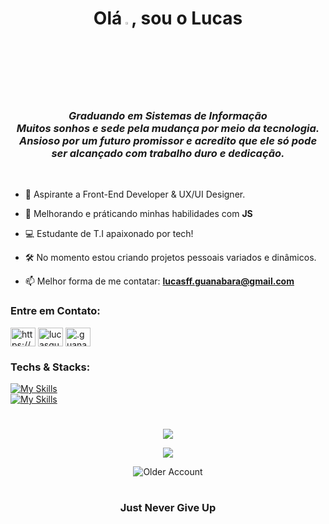 <h1 align="center">Olá<a href="https://www.gautamkrishnar.com/"><img src="https://media.giphy.com/media/hvRJCLFzcasrR4ia7z/giphy.gif" width="3%"></a>, sou o Lucas</h1>


<h3 align="center"><em>Graduando em Sistemas de Informação<br>
Muitos sonhos e sede pela mudança por meio da tecnologia.<br>
Ansioso por um futuro promissor e acredito que ele só pode ser alcançado com trabalho duro e dedicação.</em></h3><br>

- 🚀 Aspirante a Front-End Developer & UX/UI Designer.

- 🌱 Melhorando e práticando minhas habilidades com  **JS**

- 💻 Estudante de T.I apaixonado por tech!

- 🛠️ No momento estou criando projetos pessoais variados e dinâmicos.

- 📫 Melhor forma de me contatar: **lucasff.guanabara@gmail.com**

<h3 align="left">Entre em Contato:</h3>
<p align="left">
<a href="https://www.linkedin.com/in/lucas-f-guanabara-1a688b1b7/" target="blank"><img align="center" src="https://raw.githubusercontent.com/rahuldkjain/github-profile-readme-generator/master/src/images/icons/Social/linked-in-alt.svg" alt="https://www.linkedin.com/in/lucas-f-guanabara-1a688b1b7/" height="30" width="40" /></a>
<a href="https://instagram.com/lucasguanabara_" target="blank"><img align="center" src="https://raw.githubusercontent.com/rahuldkjain/github-profile-readme-generator/master/src/images/icons/Social/instagram.svg" alt="lucasguanabara_" height="30" width="40" /></a>
<a href="https://discordapp.com/users/" target="blank"><img align="center" src="https://raw.githubusercontent.com/rahuldkjain/github-profile-readme-generator/master/src/images/icons/Social/discord.svg" alt=".guanabara11" height="30" width="40" /></a>
</p>

<h3 align="left">Techs & Stacks:</h3>

[![My Skills](https://skillicons.dev/icons?i=js,ts,html,css,sass,tailwindcss,bootstrap,jquery,dart,php,cpp)](https://skillicons.dev) <br>
[![My Skills](https://skillicons.dev/icons?i=figma,photoshop,xd)](https://skillicons.dev)

<h1 align="center"> </h1>

<p align="center">
  <a href="https://github.com/anuraghazra/github-readme-stats">
    <img src="https://lanyard-profile-readme.vercel.app/api/680987474797002752?theme=dark&bg=000000&animated=false&borderRadius=10px" />
  </a>
</p>

<p align="center">
  <a href="https://git.io/streak-stats">
    <img src="https://streak-stats.demolab.com/?user=printflucasguanabara&theme=midnight_purple&hide_border=true&date_format=M%20j%5B%2C%20Y%5D" /> <!--merko-->
  </a>
</p>



<p align="center"> <img src="https://github.com/lucashaddd?tab=overview&from=2023-09-01&to=2023-09-20" alt="Older Account" /> </p>

<h1 align="center"> </h1>
<h3 align="center">Just Never Give Up</em></h3>


 


